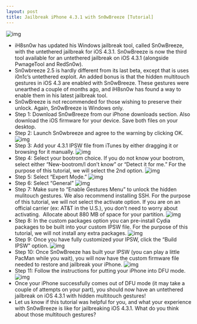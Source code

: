 ```yaml
---
layout: post
title: Jailbreak iPhone 4.3.1 with Sn0wBreeze [Tutorial]
---
```

![img](http://media.idownloadblog.com/wp-content/uploads/2011/03/Sn0wbreeze.png)
* iH8sn0w has updated his Windows jailbreak tool, called Sn0wBreeze, with the untethered jailbreak for iOS 4.3.1. Sn0wBreeze is now the third tool available for an untethered jailbreak on iOS 4.3.1 (alongside PwnageTool and RedSn0w).
* Sn0wbreeze 2.5 is hardly different from its last beta, except that is uses i0n1c’s untethered exploit. An added bonus is that the hidden multitouch gestures in iOS 4.3 are enabled with Sn0wBreeze. These gestures were unearthed a couple of months ago, and iH8sn0w has found a way to enable them in his latest jailbreak tool.
* Sn0wBreeze is not recommended for those wishing to preserve their unlock. Again, Sn0wBreeze is Windows only.
* Step 1: Download Sn0wBreeze from our iPhone downloads section. Also download the iOS firmware for your device. Save both files on your desktop.
* Step 2: Launch Sn0wbreeze and agree to the warning by clicking OK.
![img](http://media.idownloadblog.com/wp-content/uploads/2011/04/Sn0w-Tutorial.001.png)
* Step 3: Add your 4.3.1 IPSW file from iTunes by either dragging it or browsing for it manually.
![img](http://media.idownloadblog.com/wp-content/uploads/2011/04/Sn0w-Tutorial.002.png)
* Step 4: Select your bootrom choice. If you do not know your bootrom, select either “New-bootrom/I don’t know” or “Detect it for me.” For the purpose of this tutorial, we will select the 2nd option.
![img](http://media.idownloadblog.com/wp-content/uploads/2011/04/Sn0w-Tutorial.003.png)
* Step 5: Select “Expert Mode.”
![img](http://media.idownloadblog.com/wp-content/uploads/2011/04/Sn0w-Tutorial.004.png)
* Step 6: Select “General”
![img](http://media.idownloadblog.com/wp-content/uploads/2011/04/Sn0w-Tutorial.006.png)
* Step 7: Make sure to “Enable Gestures Menu” to unlock the hidden mulitouch gestures. We also recommend installing SSH. For the purpose of this tutorial, we will not select the activate option. If you are on an official carrier (ex: AT&T in the U.S.), you don’t need to worry about activating.  Allocate about 880 MB of space for your partition.
![img](http://media.idownloadblog.com/wp-content/uploads/2011/04/Sn0w-Tutorial.005.png)
* Step 8: In the custom packages option you can pre-install Cydia packages to be built into your custom IPSW file. For the purpose of this tutorial, we will not install any extra packages.
![img](http://media.idownloadblog.com/wp-content/uploads/2011/04/Sn0w-Tutorial.007.png)
* Step 9: Once you have fully customized your IPSW, click the “Build IPSW” option.
![img](http://media.idownloadblog.com/wp-content/uploads/2011/04/Sn0w-Tutorial.008.png)
* Step 10: Once Sn0wBreeze has built your IPSW (you can play a little PacMan while you wait), you will now have the custom firmware file needed to restore and jailbreak your iPhone.
![img](http://media.idownloadblog.com/wp-content/uploads/2011/04/Sn0w-Tutorial.009.png)
* Step 11: Follow the instructions for putting your iPhone into DFU mode.
![img](http://media.idownloadblog.com/wp-content/uploads/2011/04/Sn0w-Tutorial.010.png)
* Once your iPhone successfully comes out of DFU mode (it may take a couple of attempts on your part), you should now have an untethered jailbreak on iOS 4.3.1 with hidden multitouch gestures!
* Let us know if this tutorial was helpful for you, and what your experience with Sn0wBreeze is like for jailbreaking iOS 4.3.1. What do you think about those multitouch gestures?


